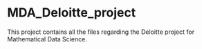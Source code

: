 # MDA_Deloitte_project
This project contains all the files regarding the Deloitte project for Mathematical Data Science. 
